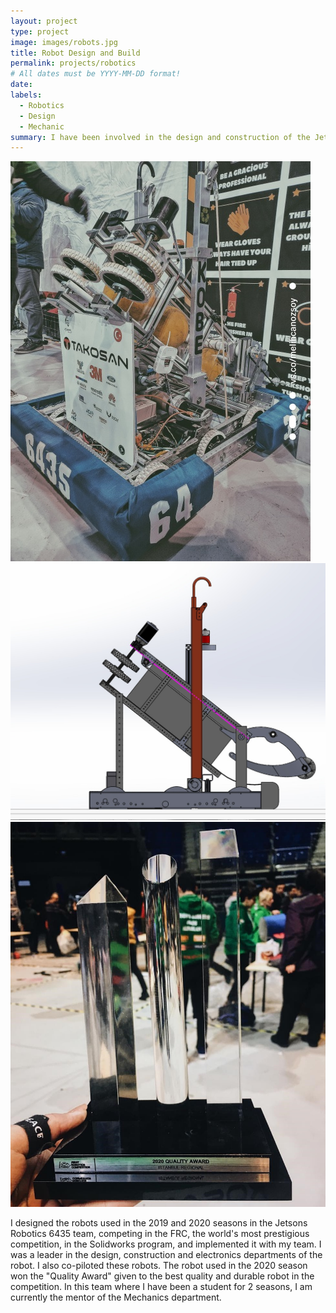 ```yaml
---
layout: project
type: project
image: images/robots.jpg
title: Robot Design and Build
permalink: projects/robotics
# All dates must be YYYY-MM-DD format!
date: 
labels:
  - Robotics
  - Design
  - Mechanic
summary: I have been involved in the design and construction of the Jetson's Robotics team's competition robot for 2 seasons.
---
```


<div class="ui small rounded images">
  <img class="ui image" src="../images/robots.jpg">
  <img class="ui image" src="../images/cizim.jpeg">
  <img class="ui image" src="../images/odul.jpg">
</div>

I designed the robots used in the 2019 and 2020 seasons in the Jetsons Robotics 6435 team, competing in the FRC, the world's most prestigious competition, in the Solidworks program, and implemented it with my team. I was a leader in the design, construction and electronics departments of the robot. I also co-piloted these robots. The robot used in the 2020 season won the "Quality Award" given to the best quality and durable robot in the competition. In this team where I have been a student for 2 seasons, I am currently the mentor of the Mechanics department.
